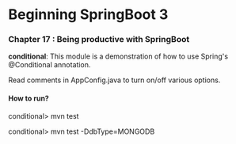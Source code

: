 # Beginning SpringBoot 3

### Chapter 17 : Being productive with SpringBoot

**conditional**: This module is a demonstration of how to use Spring's @Conditional annotation.

Read comments in AppConfig.java to turn on/off various options.

#### How to run?

conditional> mvn test

conditional> mvn test -DdbType=MONGODB


